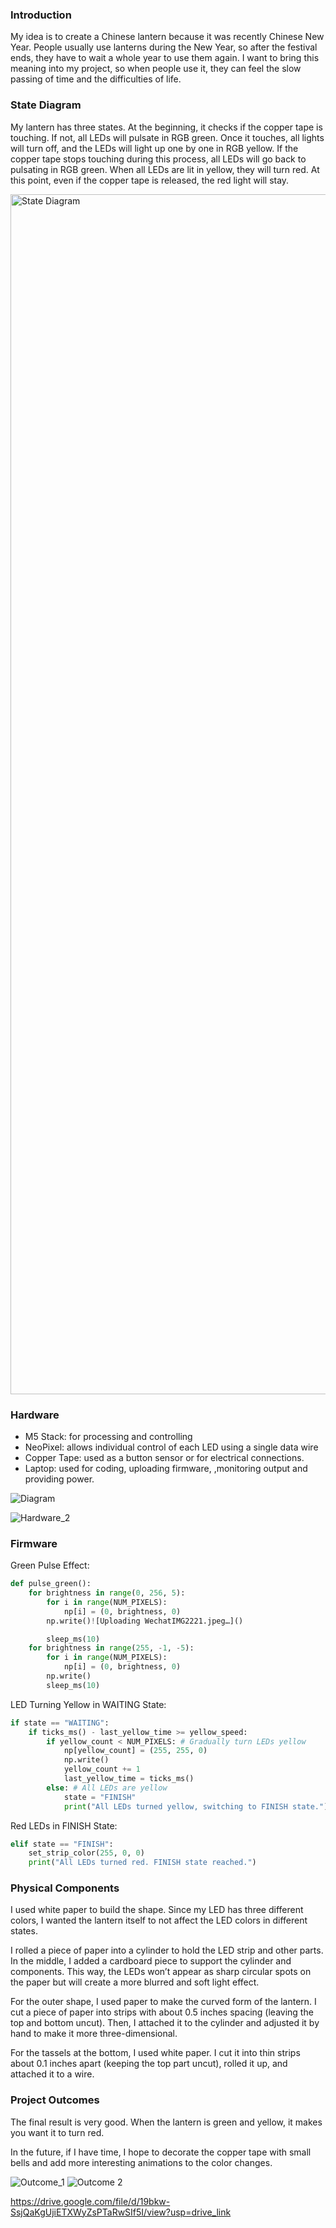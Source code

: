 ### Introduction

My idea is to create a Chinese lantern because it was recently Chinese New Year. People usually use lanterns during the New Year, so after the festival ends, they have to wait a whole year to use them again. I want to bring this meaning into my project, so when people use it, they can feel the slow passing of time and the difficulties of life.

### State Diagram

My lantern has three states. At the beginning, it checks if the copper tape is touching. If not, all LEDs will pulsate in RGB green. Once it touches, all lights will turn off, and the LEDs will light up one by one in RGB yellow. If the copper tape stops touching during this process, all LEDs will go back to pulsating in RGB green. When all LEDs are lit in yellow, they will turn red. At this point, even if the copper tape is released, the red light will stay.

<img width="1920" alt="State Diagram" src="https://github.com/user-attachments/assets/d37b1776-1ba0-4dfb-9622-5ce1388e998a" />


### Hardware
* M5 Stack: for processing and controlling
* NeoPixel: allows individual control of each LED using a single data wire
* Copper Tape: used as a button sensor or for electrical connections.
* Laptop: used for coding, uploading firmware, ,monitoring output and providing power.
  

![Diagram](https://github.com/user-attachments/assets/1838d6e0-8f60-4695-a479-3a1e2c08c368)

![Hardware_2](https://github.com/user-attachments/assets/aed63ed6-a413-4264-85da-44d5d8d6654f)


### Firmware
Green Pulse Effect:
``` Python 
def pulse_green():
    for brightness in range(0, 256, 5): 
        for i in range(NUM_PIXELS):
            np[i] = (0, brightness, 0)
        np.write()![Uploading WechatIMG2221.jpeg…]()

        sleep_ms(10)
    for brightness in range(255, -1, -5): 
        for i in range(NUM_PIXELS):
            np[i] = (0, brightness, 0)
        np.write()
        sleep_ms(10)
```

LED Turning Yellow in WAITING State:
``` Python 
if state == "WAITING":
    if ticks_ms() - last_yellow_time >= yellow_speed:
        if yellow_count < NUM_PIXELS: # Gradually turn LEDs yellow
            np[yellow_count] = (255, 255, 0)  
            np.write()
            yellow_count += 1
            last_yellow_time = ticks_ms()
        else: # All LEDs are yellow
            state = "FINISH"
            print("All LEDs turned yellow, switching to FINISH state.")
```

Red LEDs in FINISH State:
``` Python 
elif state == "FINISH":
    set_strip_color(255, 0, 0) 
    print("All LEDs turned red. FINISH state reached.")

```

### Physical Components
I used white paper to build the shape. Since my LED has three different colors, I wanted the lantern itself to not affect the LED colors in different states.

I rolled a piece of paper into a cylinder to hold the LED strip and other parts. In the middle, I added a cardboard piece to support the cylinder and components. This way, the LEDs won’t appear as sharp circular spots on the paper but will create a more blurred and soft light effect.

For the outer shape, I used paper to make the curved form of the lantern. I cut a piece of paper into strips with about 0.5 inches spacing (leaving the top and bottom uncut). Then, I attached it to the cylinder and adjusted it by hand to make it more three-dimensional.

For the tassels at the bottom, I used white paper. I cut it into thin strips about 0.1 inches apart (keeping the top part uncut), rolled it up, and attached it to a wire.


### Project Outcomes
The final result is very good. When the lantern is green and yellow, it makes you want it to turn red.

In the future, if I have time, I hope to decorate the copper tape with small bells and add more interesting animations to the color changes.

![Outcome_1](https://github.com/user-attachments/assets/449f0059-b9b1-4725-9bc3-ac5bf61e90ae)
![Outcome 2](https://github.com/user-attachments/assets/5f333076-9f8b-4169-8631-f70c06008b51)


https://drive.google.com/file/d/19bkw-SsjQaKgUjiETXWyZsPTaRwSIf5I/view?usp=drive_link
